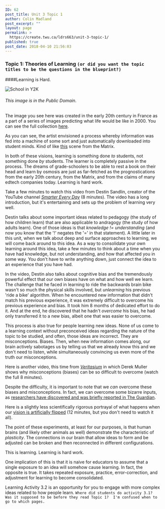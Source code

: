 ```yaml
---
ID: 62
post_title: Unit 3 Topic 1
author: Colin Madland
post_excerpt: ""
layout: page
permalink: >
  https://create.twu.ca/ldrs663/unit-3-topic-1/
published: true
post_date: 2018-04-10 21:56:03
---
```

### Topic 1: Theories of Learning `(or did you want the topic titles to be the questions in the blueprint?)`

####Learning is Hard.

![School in Y2K](https://upload.wikimedia.org/wikipedia/commons/0/05/France_in_XXI_Century._School.jpg)
###### This image is in the Public Domain.

The image you see here was created in the early 20th century in France as a part of a series of images predicting what life would be like in 2000. You can see the full collection [here](https://publicdomainreview.org/collections/france-in-the-year-2000-1899-1910/).

As you can see, the artist envisioned a process whereby information was fed into a machine of some sort and just automatically downloaded into student minds. Kind of like [this](https://youtu.be/6vMO3XmNXe4) scene from the Matrix.

In both of these visions, learning is something done *to* students, not something done *by* students. The learner is completely passive in the process. The dreams of grade-schoolers to be able to rest a book on their head and learn by osmosis are just as far-fetched as the prognostications from the early 20th century, from the Matrix, and from the claims of many edtech companies today. Learning is hard work.

 Take a few minutes to watch this video from Destin Sandlin, creator of the YouTube channel [*Smarter Every Day*](https://youtu.be/MFzDaBzBlL0) (8 minutes). The video has a long introduction, but it's entertaining and sets up the problem of learning very well.

 Destin talks about some important ideas related to pedagogy (the study of how children learn) that are also applicable to andragogy (the study of how adults learn). One of those ideas is that *knowledge != understanding* (and now you know that the '!' negates the '=' in that statement). A little later in this unit, when we talk about deep and surface approaches to learning, we will come back around to this idea. As a way to consolidate your own learning around this idea, take a few minutes to think about a time when you have had knowledge, but not understanding, and how that affected you in some way. You don't have to write anything down, just connect the idea to an experience that you have had.

In the video, Destin also talks about cognitive bias and the tremendously powerful effect that our own biases have on what and how well we learn. The challenge that he faced in learning to ride the backwards brain bike wasn't so much the physical skills involved, but *unlearning* his previous 'ride a bike' algorithm. When he encountered new information that didn't match his previous experience, it was extremely difficult to overcome his previous experience and bias. It took him 8 months of dedicated effort to do it. And at the end, he discovered that he hadn't *overcome* his bias, he had only transferred it to a new bias, albeit one that was easier to overcome.

 This process is also true for people learning new ideas. None of us come to a learning context without preconceived ideas regarding the nature of the topic to be studied, and often, those ideas are incorrect. They are misconceptions. Biases. Then, when new information comes along, our brain actively sabotages us by telling us that we already know this and we don't need to listen, while simultaneously convincing us even more of the truth our misconceptions.

 Here is another video, this time from [*Veritasium*](https://youtu.be/eVtCO84MDj8) in which Derek Muller shows why misconceptions (biases) can be so difficult to overcome (watch the full 8 minutes).

Despite the difficulty, it is important to note that we *can* overcome these biases and misconceptions. In fact, we can overcome some bizarre inputs, as [researchers have discovered and was briefly reported in The Guardian](https://www.theguardian.com/education/2012/nov/12/improbable-research-seeing-upside-down).

Here is a slightly less scientifically rigorous portrayal of what happens when our [vision is artificially flipped](https://youtu.be/OJTC_E2Nlgg) (12 minutes, but you don't need to watch it all).

The point of these experiments, at least for our purposes, is that human brains (and likely other animals as well) demonstrate the characteristic of *plasticity*. The connections in our brain that allow ideas to form and be adjusted can be broken and then reconnected in different configurations.

This is learning. Learning is hard work.

One implication of this is that it is naive for educators to assume that a single exposure to an idea will somehow cause learning. In fact, the opposite is true. It takes repeated exposure, practice, error-correction, and adjustment for learning to become consolidated.

Learning Activity 3.2 is an opportunity for you to engage with more complex ideas related to how people learn.
```Where did students do activity 3.1? Was it supposed to be before they read Topic 1?  I'm confused when to go to which pages.```
